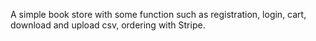 A simple book store with some function such as registration, login, cart, download and upload csv, ordering with Stripe.
